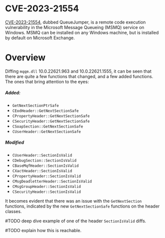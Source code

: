 # CVE-2023-21554
[CVE-2023-21554](https://msrc.microsoft.com/update-guide/vulnerability/CVE-2023-21554), dubbed QueueJumper, is a remote code execution vulnerability in the Microsoft Message Queueing (MSMQ) service on Windows. MSMQ can be installed on any Windows machine, but is installed by default on Microsoft Exchange. 

# Overview
Diffing `mqqm.dll`  10.0.22621.963 and 10.0.22621.1555, it can be seen that there are quite a few functions that changed, and a few added functions. The ones that bring attention to the eyes:
##### Added:
- `GetNextSectionPtrSafe`
- `CEodHeader::GetNextSectionSafe` 
- `CPropertyHeader::GetNextSectionSafe`  
- `CSecurityHeader::GetNextSectionSafe`
- `CSoapSection::GetNextSectionSafe`  
- `CUserHeader::GetNextSectionSafe`  
##### Modified
- `CUserHeader::SectionIsValid`
- `CDebugSection::SectionIsValid`
- `CBaseMqfHeader::SectionIsValid`
- `CXactHeader::SectionIsValid`
- `CPropertyHeader::SectionIsValid`
- `CMsgDeadletterHeader::SectionIsValid`
- `CMsgGroupHeader::SectionIsValid`
- `CSecurityHeader::SectionIsValid`

It becomes evident that there was an issue with the `GetNextSection` functions, indicated by the new `GetNextSectionSafe` functions on the header classes.

#TODO deep  dive example of one of the header `SectionIsValid` diffs.

#TODO explain how this is reachable.